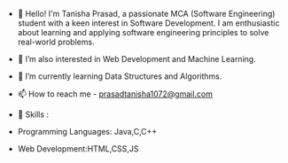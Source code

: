 - 👋 Hello! I'm Tanisha Prasad, a passionate MCA (Software Engineering) student with a keen interest in Software Development. I am enthusiastic about learning and applying software engineering principles to solve real-world problems.

- 👀 I’m also interested in Web Development and Machine Learning.
- 🌱 I’m currently learning Data Structures and Algorithms.
- 📫 How to reach me - prasadtanisha1072@gmail.com
- 🚀 Skills :
- Programming Languages: Java,C,C++
- Web Development:HTML,CSS,JS

<!---
tanishaprasad/tanishaprasad is a ✨ special ✨ repository because its `README.md` (this file) appears on your GitHub profile.
You can click the Preview link to take a look at your changes.
--->
